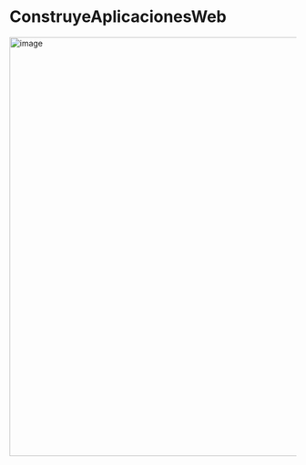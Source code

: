 # ConstruyeAplicacionesWeb
<img width="597" height="735" alt="image" src="https://github.com/user-attachments/assets/3d2cbdc5-e39f-476c-8b78-6169e87a319a" />
